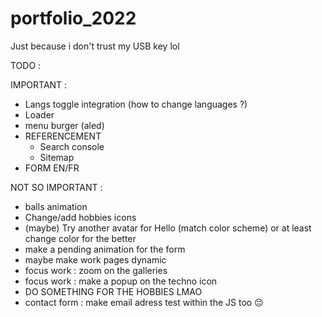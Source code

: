 # portfolio_2022

Just because i don't trust my USB key lol

TODO :

IMPORTANT :

-   Langs toggle integration (how to change languages ?)
-   Loader
-   menu burger (aled)
-   REFERENCEMENT
    -   Search console
    -   Sitemap
-   FORM EN/FR

NOT SO IMPORTANT :

-   balls animation
-   Change/add hobbies icons
-   (maybe) Try another avatar for Hello (match color scheme) or at least change color for the better
-   make a pending animation for the form
-   maybe make work pages dynamic
-   focus work : zoom on the galleries
-   focus work : make a popup on the techno icon
-   DO SOMETHING FOR THE HOBBIES LMAO
-   contact form : make email adress test within the JS too 😔
